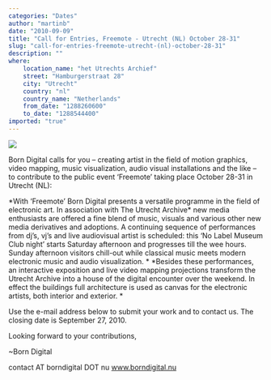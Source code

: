 ```yaml
---
categories: "Dates"
author: "martinb"
date: "2010-09-09"
title: "Call for Entries, Freemote - Utrecht (NL) October 28-31"
slug: "call-for-entries-freemote-utrecht-(nl)-october-28-31"
description: ""
where: 
    location_name: "het Utrechts Archief"
    street: "Hamburgerstraat 28"
    city: "Utrecht"
    country: "nl"
    country_name: "Netherlands"
    from_date: "1288260600"
    to_date: "1288544400"
imported: "true"
---
```



![](Utrechts_Archief_Born_Digital_640.jpg) 

Born Digital calls for you – creating artist in the field of motion graphics, video mapping, music visualization, audio visual installations and the like – to contribute to the public event ‘Freemote’ taking place October 28-31 in Utrecht (NL): 

*With ‘Freemote’ Born Digital presents a versatile programme in the field of electronic art. In association with The Utrecht Archive\* new media enthusiasts are offered a fine blend of music, visuals and various other new media derivatives and adoptions. A continuing sequence of performances from dj’s, vj’s and live audiovisual artist is scheduled: this ‘No Label Museum Club night’ starts Saturday afternoon and progresses till the wee hours. Sunday afternoon visitors chill-out while classical music meets modern electronic music and audio visualization. *
*Besides these performances, an interactive exposition and live video mapping projections transform the Utrecht Archive into a house of the digital encounter over the weekend. In effect the buildings full architecture is used as canvas for the electronic artists, both interior and exterior. *

Use the e-mail address below to submit your work and to contact us. The closing date is September 27, 2010. 

Looking forward to your contributions,

~Born Digital

contact AT borndigital DOT nu
www.borndigital.nu